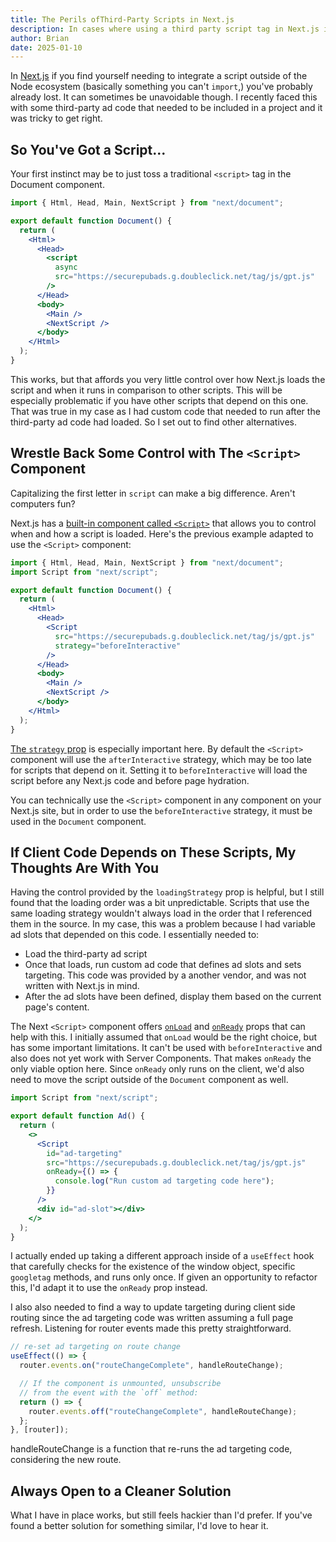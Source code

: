 ```yaml
---
title: The Perils ofThird-Party Scripts in Next.js
description: In cases where using a third party script tag in Next.js is unavoidable, be aware of these potential stumbling blocks.
author: Brian
date: 2025-01-10
---
```


In [Next.js](https://nextjs.org/) if you find yourself needing to integrate a script outside of the Node ecosystem (basically something you can't `import`,) you've probably already lost. It can sometimes be unavoidable though. I recently faced this with some third-party ad code that needed to be included in a project and it was tricky to get right.

## So You've Got a Script...

Your first instinct may be to just toss a traditional `<script>` tag in the Document component.

```jsx
import { Html, Head, Main, NextScript } from "next/document";

export default function Document() {
  return (
    <Html>
      <Head>
        <script
          async
          src="https://securepubads.g.doubleclick.net/tag/js/gpt.js"
        />
      </Head>
      <body>
        <Main />
        <NextScript />
      </body>
    </Html>
  );
}
```

This works, but that affords you very little control over how Next.js loads the script and when it runs in comparison to other scripts. This will be especially problematic if you have other scripts that depend on this one. That was true in my case as I had custom code that needed to run after the third-party ad code had loaded. So I set out to find other alternatives.

## Wrestle Back Some Control with The `<Script>` Component

Capitalizing the first letter in `script` can make a big difference. Aren't computers fun?

Next.js has a [built-in component called `<Script>`](https://nextjs.org/docs/pages/api-reference/components/script) that allows you to control when and how a script is loaded. Here's the previous example adapted to use the `<Script>` component:

```jsx
import { Html, Head, Main, NextScript } from "next/document";
import Script from "next/script";

export default function Document() {
  return (
    <Html>
      <Head>
        <Script
          src="https://securepubads.g.doubleclick.net/tag/js/gpt.js"
          strategy="beforeInteractive"
        />
      </Head>
      <body>
        <Main />
        <NextScript />
      </body>
    </Html>
  );
}
```

[The `strategy` prop](https://nextjs.org/docs/pages/api-reference/components/script#strategy) is especially important here. By default the `<Script>` component will use the `afterInteractive` strategy, which may be too late for scripts that depend on it. Setting it to `beforeInteractive` will load the script before any Next.js code and before page hydration.

You can technically use the `<Script>` component in any component on your Next.js site, but in order to use the `beforeInteractive` strategy, it must be used in the `Document` component.

## If Client Code Depends on These Scripts, My Thoughts Are With You

Having the control provided by the `loadingStrategy` prop is helpful, but I still found that the loading order was a bit unpredictable. Scripts that use the same loading strategy wouldn't always load in the order that I referenced them in the source. In my case, this was a problem because I had variable ad slots that depended on this code. I essentially needed to:

- Load the third-party ad script
- Once that loads, run custom ad code that defines ad slots and sets targeting. This code was provided by a another vendor, and was not written with Next.js in mind.
- After the ad slots have been defined, display them based on the current page's content.

The Next `<Script>` component offers [`onLoad`](https://nextjs.org/docs/pages/api-reference/components/script#onload) and [`onReady`](https://nextjs.org/docs/pages/api-reference/components/script#onready) props that can help with this. I initially assumed that `onLoad` would be the right choice, but has some important limitations. It can't be used with `beforeInteractive` and also does not yet work with Server Components. That makes `onReady` the only viable option here. Since `onReady` only runs on the client, we'd also need to move the script outside of the `Document` component as well.

```jsx
import Script from "next/script";

export default function Ad() {
  return (
    <>
      <Script
        id="ad-targeting"
        src="https://securepubads.g.doubleclick.net/tag/js/gpt.js"
        onReady={() => {
          console.log("Run custom ad targeting code here");
        }}
      />
      <div id="ad-slot"></div>
    </>
  );
}
```

I actually ended up taking a different approach inside of a `useEffect` hook that carefully checks for the existence of the window object, specific `googletag` methods, and runs only once. If given an opportunity to refactor this, I'd adapt it to use the `onReady` prop instead.

I also also needed to find a way to update targeting during client side routing since the ad targeting code was written assuming a full page refresh. Listening for router events made this pretty straightforward.

```jsx
// re-set ad targeting on route change
useEffect(() => {
  router.events.on("routeChangeComplete", handleRouteChange);

  // If the component is unmounted, unsubscribe
  // from the event with the `off` method:
  return () => {
    router.events.off("routeChangeComplete", handleRouteChange);
  };
}, [router]);
```

handleRouteChange is a function that re-runs the ad targeting code, considering the new route.

## Always Open to a Cleaner Solution

What I have in place works, but still feels hackier than I'd prefer. If you've found a better solution for something similar, I'd love to hear it.

